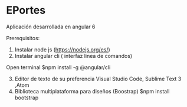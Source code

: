 # EPortes

Aplicación desarrollada en angular 6 

Prerequisitos:
1. Instalar node js (https://nodejs.org/es/)
2. Instalar angular cli ( interfaz linea de comandos)

  Open terminal
  $npm install -g @angular/cli 
  
3. Editor de texto de su preferencia
  Visual Studio Code, Sublime Text 3 ,Atom
4. Biblioteca multiplataforma para diseños (Boostrap)
   $npm install bootstrap

